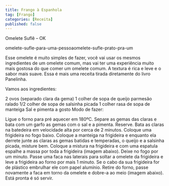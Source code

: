 ```yaml
---
title: Frango à Espanhola
tag: [Frango]
categories: [Receita]
published: false
---
```


Omelete Suflê – OK 

omelete-sufle-para-uma-pessoaomelete-sufle-prato-pra-um

Esse omelete é muito simples de fazer, você vai usar os mesmos ingredientes de um omelete comum, mas vai ter uma experiência muito mais gostosa do que comer um omelete comum. A textura é rica e leve e o sabor mais suave. Essa é mais uma receita tirada diretamente do livro Panelinha.

Vamos aos ingredientes:

2 ovos (separado clara da gema)
1 colher de sopa de queijo parmesão ralado
1/2 colher de sopa de salsinha picada
1 colher rasa de sopa de manteiga
Sal e pimenta a gosto
Modo de fazer:

Ligue o forno para pré aquecer em 180ºC.
Separe as gemas das claras e bata com um garfo as gemas com o sal e a pimenta. Reserve.
Bata as claras na batedeira em velocidade alta por cerca de 2 minutos.
Coloque uma frigideira no fogo baixo.
Coloque a manteiga na frigideira e enquanto ela derrete junte as claras as gemas batidas e temperadas, o queijo e a salsinha picada, misture bem.
Coloque a mistura na frigideira e com uma espatula espalhe a massa por toda a frigideira (imagem abaixo).
Deixe no fogo por um minuto.
Passe uma faca nas laterais para soltar a omelete da frigideira e leve a frigideira ao forno por mais 1 minuto. Se o cabo da sua frigideira for de plástico embrulhar ele com papel alumínio.
Retire do forno, passe novamente a faca em torno da omelete e dobre-a ao meio (imagem abaixo).
Está pronta é só servir.